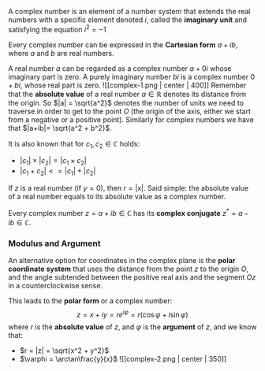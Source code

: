 A complex number is an element of a number system that extends the real numbers with a specific element denoted $i$, called the **imaginary unit** and satisfying the equation $i^2 = -1$

Every complex number can be expressed in the **Cartesian form** $a + ib$, where $a$ and $b$ are real numbers. 

A real number $a$ can be regarded as a complex number $a + 0i$ whose imaginary part is zero. 
A purely imaginary number $bi$ is a complex number $0 + bi$, whose real part is zero. 
![[complex-1.png | center | 400]]
Remember that the **absolute value** of a real number $a\in\mathbb{R}$ denotes its distance from the origin. 
So $|a| = \sqrt{a^2}$ denotes the number of units we need to traverse in order to get to the point $O$ (the origin of the axis, either we start from a negative or a positive point). 
Similarly for complex numbers we have that $|a+ib|= \sqrt{a^2 + b^2}$.

It is also known that for $c_1, c_2 \in \mathbb{C}$ holds:
- $|c_1| \times |c_2| = |c_1 \times c_2|$
- $|c_1 + c_2| <= |c_1| + |c_2|$

If $z$ is a real number (if $y = 0$), then $r = |x|$. 
Said simple: the absolute value of a real number equals to its absolute value as a complex number. 

Every complex number $z = a + ib \in \mathbb{C}$ has its **complex conjugate** $z^* = a -ib \in \mathbb{C}$.   
### Modulus and Argument 
An alternative option for coordinates in the complex plane is the **polar coordinate system** that uses the distance from the point $z$ to the origin $O$, and the angle subtended between the positive real axis and the segment $Oz$ in a counterclockwise sense. 

This leads to the **polar form** or a complex number:
$$z = x + iy = re^{i\varphi} = r(\cos\varphi + i\sin\varphi)$$
where $r$ is the **absolute value** of $z$, and $\varphi$ is the **argument** of $z$, and we know that: 
- $r = |z| = \sqrt{x^2 + y^2}$
- $\varphi = \arctan\frac{y}{x}$ 
![[complex-2.png | center | 350]]
